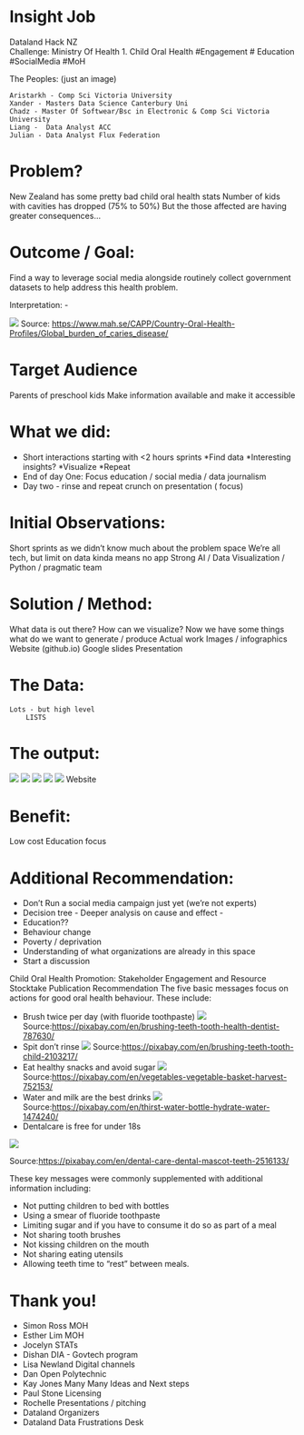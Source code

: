 # Insight Job
Dataland Hack NZ 	
Challenge: Ministry Of Health 1. Child Oral Health 
#Engagement # Education #SocialMedia #MoH

The Peoples: (just an image)

	Aristarkh - Comp Sci Victoria University
	Xander - Masters Data Science Canterbury Uni
	Chadz - Master Of Softwear/Bsc in Electronic & Comp Sci Victoria University
	Liang -  Data Analyst ACC
	Julian - Data Analyst Flux Federation

# Problem?
New Zealand has some pretty bad child oral health stats
Number of kids with cavities has dropped (75% to 50%)
But the those affected are having greater consequences...


# Outcome / Goal: 
Find a way to leverage social media alongside routinely collect government datasets to help address this health problem.

Interpretation: - 

![](/images/DMFT2014.jpg)
Source: https://www.mah.se/CAPP/Country-Oral-Health-Profiles/Global_burden_of_caries_disease/

# Target Audience
Parents of preschool kids
Make information available and make it accessible

# What we did:
* Short interactions starting with <2 hours sprints
	*Find data
	*Interesting insights?
	*Visualize
	*Repeat
* End of day One: Focus education / social media / data journalism
* Day two - rinse and repeat crunch on presentation ( focus)

# Initial Observations:
Short sprints as we didn’t know much about the problem space
We’re all tech, but limit on data kinda means no app
Strong AI / Data Visualization / Python / pragmatic team

# Solution / Method:
What data is out there?
How can we visualize?
Now we have some things what do we want to generate / produce
Actual work
Images / infographics
Website (github.io)
Google slides
Presentation

# The Data:
	Lots - but high level
		LISTS

# The output:
![](/images/dentist_visits_brushplot.JPG)
![](/images/dentist_visits_timeline.JPG)
![](/images/discharge_histogram.JPG)
![](/images/discharge_plot.JPG)
![](/images/teeth_issues.JPG)
Website

# Benefit:
Low cost
Education focus

# Additional Recommendation:
* Don’t Run a social media campaign just yet (we’re not experts)
* Decision tree - Deeper analysis on cause and effect - 
* Education??
* Behaviour change
* Poverty / deprivation
* Understanding of what organizations are already in this space
* Start a discussion

Child Oral Health Promotion: Stakeholder Engagement and Resource Stocktake Publication Recommendation
The  five  basic messages focus on  actions  for  good  oral  health   behaviour. These include:
 
* Brush	twice per day (with fluoride toothpaste)
![](/images/brush.jpg)
Source:https://pixabay.com/en/brushing-teeth-tooth-health-dentist-787630/
* Spit don’t rinse
![](/images/spit.jpg)
Source:https://pixabay.com/en/brushing-teeth-tooth-child-2103217/
* Eat healthy snacks and	avoid	sugar
![](/images/snack.jpg)
Source:https://pixabay.com/en/vegetables-vegetable-basket-harvest-752153/
* Water	and milk are the best drinks
![](/images/water.jpg)
Source:https://pixabay.com/en/thirst-water-bottle-hydrate-water-1474240/
* Dentalcare is	free for under 18s

![](/images/free.png)

Source:https://pixabay.com/en/dental-care-dental-mascot-teeth-2516133/
       
These key messages were commonly supplemented with additional information including:         	
* Not putting children to bed with bottles	
* Using	a smear	of fluoride toothpaste	
* Limiting sugar and if you have to consume it do so as part of a meal	
* Not sharing tooth brushes	
* Not kissing children on the mouth	
* Not sharing eating utensils	
* Allowing  teeth time  to “rest” between meals.	


# Thank you!
* Simon Ross	MOH						
* Esther Lim	MOH						
* Jocelyn		STATs
* Dishan		DIA - Govtech program
* Lisa Newland	Digital channels 
* Dan		Open Polytechnic
* Kay Jones	Many Many Ideas and Next steps
* Paul Stone	Licensing
* Rochelle	Presentations / pitching
* Dataland Organizers
* Dataland Data Frustrations Desk






